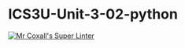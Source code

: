 # ICS3U-Unit-3-02-python

[![Mr Coxall's Super Linter](https://github.com/Johanna-liu16/ICS3U-Unit-3-02-python/workflows/Mr%20Coxall's%20Super%20Linter/badge.svg)](https://github.com/Johanna-liu16/ICS3U-Unit-3-02-python/actions/)
